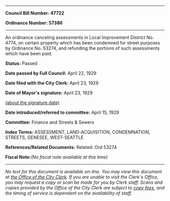 

********

**Council Bill Number: 47722**
   
**Ordinance Number: 57386**
********

 An ordinance canceling assessments in Local Improvement District No. 4774, on certain property which has been condemned for street purposes by Ordinance No. 53274, and refunding the portions of such assessments which have been paid.

**Status:** Passed
   
**Date passed by Full Council:** April 22, 1929
   
**Date filed with the City Clerk:** April 23, 1929
   
**Date of Mayor's signature:** April 23, 1929
   
[(about the signature date)](/~public/approvaldate.htm)
   
   
   
**Date introduced/referred to committee:** April 15, 1929
   
**Committee:** Finance and Streets & Sewers
   
   
**Index Terms:** ASSESSMENT, LAND-ACQUISITION, CONDEMNATION, STREETS, GENESEE, WEST-SEATTLE

**References/Related Documents:** Related: Ord 53274

**Fiscal Note:**_(No fiscal note available at this time)_
********

_No text for this document is available on-line. You may view this document at [the Office of the City Clerk](http://www.seattle.gov/leg/clerk/contactUs.htm). If you are unable to visit the Clerk's Office, you may request a copy or scan be made for you by Clerk staff. Scans and copies provided by the Office of the City Clerk are subject to [copy fees](http://clerk.seattle.gov/~public/clerkfees.htm), and the timing of service is dependent on the availability of staff._

